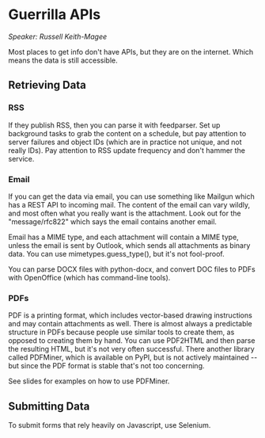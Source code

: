 # Guerrilla APIs

_Speaker: Russell Keith-Magee_


Most places to get info don't have APIs, but they are on the internet. Which
means the data is still accessible.

## Retrieving Data

### RSS

If they publish RSS, then you can parse it with feedparser. Set up background
tasks to grab the content on a schedule, but pay attention to server failures
and object IDs (which are in practice not unique, and not really IDs). Pay
attention to RSS update frequency and don't hammer the service.

### Email

If you can get the data via email, you can use something like Mailgun which
has a REST API to incoming mail. The content of the email can vary wildly, and
most often what you really want is the attachment. Look out for the
"message/rfc822" which says the email contains another email.

Email has a MIME type, and each attachment will contain a MIME type, unless
the email is sent by Outlook, which sends all attachments as binary data. You
can use mimetypes.guess\_type(), but it's not fool-proof.

You can parse DOCX files with python-docx, and convert DOC files to PDFs
with OpenOffice (which has command-line tools).

### PDFs

PDF is a printing format, which includes vector-based drawing instructions and
may contain attachments as well. There is almost always a predictable structure
in PDFs because people use similar tools to create them, as opposed to creating
them by hand. You can use PDF2HTML and then parse the resulting HTML, but it's
not very often successful. There another library called PDFMiner, which is
available on PyPI, but is not actively maintained -- but since the PDF format
is stable that's not too concerning.

See slides for examples on how to use PDFMiner.


## Submitting Data

To submit forms that rely heavily on Javascript, use Selenium.

